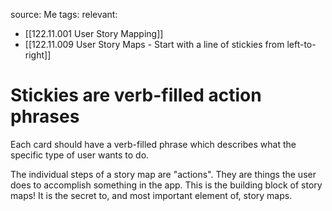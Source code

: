 source: Me
tags:
relevant:
- [[122.11.001 User Story Mapping]]
- [[122.11.009 User Story Maps - Start with a line of stickies from left-to-right]]

# Stickies are verb-filled action phrases

Each card should have a verb-filled phrase which describes what the specific type of user wants to do.

The individual steps of a story map are "actions". They are things the user does to accomplish something in the app. This is the building block of story maps! It is the secret to, and most important element of, story maps.